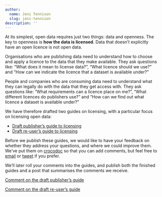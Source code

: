 ```yaml
---
author:
  name: Jeni Tennison
  slug: jeni-tennison
description: ''
---
```


<p>At its simplest, open data requires just two things: data and openness. The key to openness is <strong>how the data is licensed</strong>. Data that doesn&rsquo;t explicitly have an open licence is not open data.</p>

<p>Organisations who are publishing data need to understand how to choose and apply a licence to the data that they make available. They ask questions like: &ldquo;What does it mean to license data?&rdquo;, &ldquo;What licence should we use?&rdquo; and &ldquo;How can we indicate the licence that a dataset is available under?&rdquo;</p>

<p>People and companies who are consuming data need to understand what they can legally do with the data that they get access with. They ask questions like: &ldquo;What requirements can a licence place on me?&rdquo;, &ldquo;What different licences do publishers use?&rdquo; and &ldquo;How can we find out what licence a dataset is available under?&rdquo;</p>

<p>We have therefore drafted two guides on licensing, with a particular focus on licensing open data:</p>

<ul>
  <li><a rel="external" href="http://personal.crocodoc.com/5PQoIMV">Draft publisher&rsquo;s guide to licensing</a></li>
  <li><a rel="external" href="http://personal.crocodoc.com/NsmIzfp">Draft re-user&rsquo;s guide to licensing</a></li>
</ul>

<p>Before we publish these guides, we would like to have your feedback on whether they address your questions, and where we could improve them. We&rsquo;ve put them on <a rel="external" href="http://personal.crocodoc.com/">crocodoc</a> so that you can add comments, but feel free to <a href="&#109;&#097;&#105;&#108;&#116;&#111;:&#106;&#101;&#110;&#105;&#064;&#116;&#104;&#101;&#111;&#100;&#105;&#046;&#111;&#114;&#103;">email</a> or <a rel="external" href="https://twitter.com/ukodi">tweet</a> if you prefer. </p>

<p>We&rsquo;ll later roll your comments into the guides, and publish both the finished guides and a post that summarises the comments we receive.</p>

<p><a rel="external" href="http://personal.crocodoc.com/5PQoIMV">Comment on the draft publisher&rsquo;s guide</a></p>

<p><a rel="external" href="http://personal.crocodoc.com/NsmIzfp">Comment on the draft re-user&rsquo;s guide</a></p>
